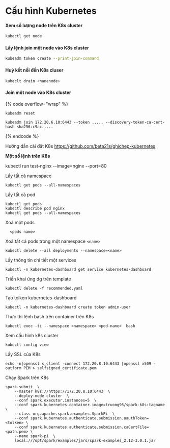 # Cấu hình Kubernetes

#### Xem số lượng node trên K8s cluster

```bash
kubectl get node
```

#### Lấy lệnh join một node vào K8s cluster

```bash
kubeadm token create --print-join-command
```

#### Huỷ kết nối đến K8s cluser

```bash
kubeclt drain <nanenode>
```

#### Join một node vào K8s cluster

{% code overflow="wrap" %}
```
kubeadm reset

kubeadm join 172.20.6.10:6443 --token ..... --discovery-token-ca-cert-hash sha256:c9ac.....
```
{% endcode %}

Hướng dẫn cài đặt K8s https://github.com/beta21s/ghichep-kubernetes

**Một số lệnh trên K8s**

kubectl run test-nginx --image=nginx --port=80

Lấy tất cả namespace

```
kubectl get pods --all-namespaces
```

Lấy tất cả pod

```
kubectl get pods
kubectl describe pod nginx
kubectl get pods --all-namespaces
```

Xoá một pods

```
  <pods name>
```

Xoá tất cả pods trong một namespace `<name>`

```
kubectl delete --all deployments --namespace=<name>
```

Lấy thông tin chi tiết một services

```
kubectl -n kubernetes-dashboard get service kubernetes-dashboard
```

Triển khai ứng dg trên template

```
kubectl delete -f recommended.yaml
```

Tạo tolken kubernetes-dashboard

```
kubectl -n kubernetes-dashboard create token admin-user
```

Thực thi lệnh bash trên container trên K8s

```
kubectl exec -ti --namespace <namespace> <pod-name>  bash
```

Xem cấu hình k8s cluster

```
kubectl config view
```

Lấy SSL của K8s

```
echo -n|openssl s_client -connect 172.20.8.10:6443 |openssl x509 -outform PEM > selfsigned_certificate.pem
```

Chạy Spark trên K8s

```
spark-submit  \
    --master k8s://https://172.20.8.10:6443  \
    --deploy-mode cluster  \
    --conf spark.executor.instances=5  \
    --conf spark.kubernetes.container.image=truong96/spark-k8s:tagname  \
    --class org.apache.spark.examples.SparkPi  \
    --conf spark.kubernetes.authenticate.submission.oauthToken= <tolken> \
    --conf spark.kubernetes.authenticate.submission.caCertFile= <path.pem> \
    --name spark-pi  \
    local:///opt/spark/examples/jars/spark-examples_2.12-3.0.1.jar
```

